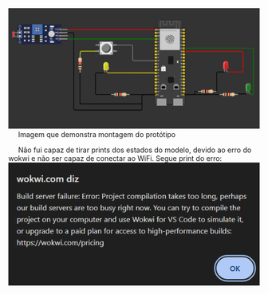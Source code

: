 <img src="./assets/Protótipo.png" alt="Imagem do protótipo"/>
&nbsp;&nbsp;&nbsp;&nbsp; Imagem que demonstra montagem do protótipo

&nbsp;&nbsp;&nbsp;&nbsp; Não fui capaz de tirar prints dos estados do modelo, devido ao erro do wokwi e não ser capaz de conectar ao WiFi. Segue print do erro:
<img src="./assets/erro.png" alt="Imagem do protótipo"/>